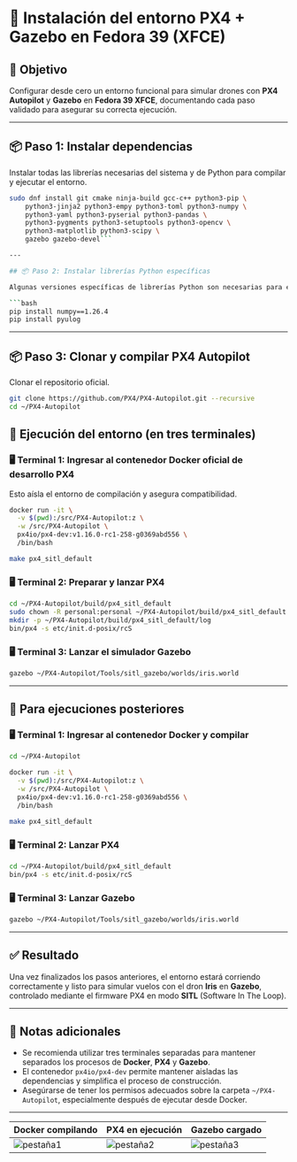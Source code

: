 # 🚁 Instalación del entorno PX4 + Gazebo en Fedora 39 (XFCE)

## 🎯 Objetivo

Configurar desde cero un entorno funcional para simular drones con **PX4 Autopilot** y
 **Gazebo** en **Fedora 39 XFCE**, documentando cada paso validado para asegurar su correcta ejecución.

---

## 📦 Paso 1: Instalar dependencias

Instalar todas las librerías necesarias del sistema y de Python para compilar y ejecutar el entorno.

```bash
sudo dnf install git cmake ninja-build gcc-c++ python3-pip \
    python3-jinja2 python3-empy python3-toml python3-numpy \
    python3-yaml python3-pyserial python3-pandas \
    python3-pygments python3-setuptools python3-opencv \
    python3-matplotlib python3-scipy \
    gazebo gazebo-devel```

---

## 📦 Paso 2: Instalar librerías Python específicas

Algunas versiones específicas de librerías Python son necesarias para evitar errores de compatibilidad.

```bash
pip install numpy==1.26.4
pip install pyulog
```

---

## 📦 Paso 3: Clonar y compilar PX4 Autopilot

Clonar el repositorio oficial.

```bash
git clone https://github.com/PX4/PX4-Autopilot.git --recursive
cd ~/PX4-Autopilot
```


## 🚀 Ejecución del entorno (en tres terminales)


### 🖥 Terminal 1: Ingresar al contenedor Docker oficial de desarrollo PX4

Esto aísla el entorno de compilación y asegura compatibilidad.

```bash
docker run -it \
  -v $(pwd):/src/PX4-Autopilot:z \
  -w /src/PX4-Autopilot \
  px4io/px4-dev:v1.16.0-rc1-258-g0369abd556 \
  /bin/bash

make px4_sitl_default
```

### 🖥 Terminal 2: Preparar y lanzar PX4

```bash
cd ~/PX4-Autopilot/build/px4_sitl_default
sudo chown -R personal:personal ~/PX4-Autopilot/build/px4_sitl_default
mkdir -p ~/PX4-Autopilot/build/px4_sitl_default/log
bin/px4 -s etc/init.d-posix/rcS
```

### 🖥 Terminal 3: Lanzar el simulador Gazebo

```bash
gazebo ~/PX4-Autopilot/Tools/sitl_gazebo/worlds/iris.world
```

---

## 🔄 Para ejecuciones posteriores

### 🖥 Terminal 1: Ingresar al contenedor Docker y compilar

```bash
cd ~/PX4-Autopilot

docker run -it \
  -v $(pwd):/src/PX4-Autopilot:z \
  -w /src/PX4-Autopilot \
  px4io/px4-dev:v1.16.0-rc1-258-g0369abd556 \
  /bin/bash

make px4_sitl_default
```

### 🖥 Terminal 2: Lanzar PX4

```bash
cd ~/PX4-Autopilot/build/px4_sitl_default
bin/px4 -s etc/init.d-posix/rcS
```

### 🖥 Terminal 3: Lanzar Gazebo

```bash
gazebo ~/PX4-Autopilot/Tools/sitl_gazebo/worlds/iris.world
```

---

## ✅ Resultado

Una vez finalizados los pasos anteriores, el entorno estará corriendo correctamente y listo para simular vuelos con 
el dron **Iris** en **Gazebo**, controlado mediante el firmware PX4 en modo **SITL** (Software In The Loop).

---

## 📝 Notas adicionales

- Se recomienda utilizar tres terminales separadas para mantener separados los procesos de **Docker**, **PX4** y **Gazebo**.
- El contenedor `px4io/px4-dev` permite mantener aisladas las dependencias y simplifica el proceso de construcción.
- Asegúrarse de tener los permisos adecuados sobre la carpeta `~/PX4-Autopilot`, especialmente después de ejecutar desde Docker.


---

|     Docker compilando      |     PX4 en ejecución      |      Gazebo cargado       |
|----------------------------|---------------------------|---------------------------|
| ![pestaña1](pestaña1.png)  | ![pestaña2](pestaña2.png) | ![pestaña3](pestaña3.png) |

